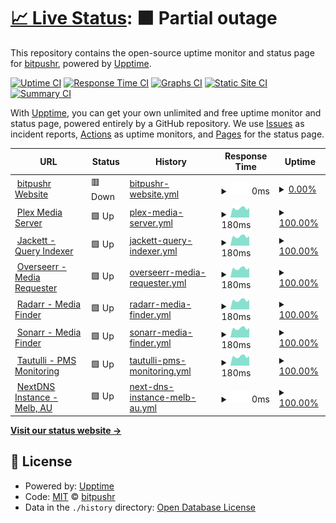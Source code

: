 # [📈 Live Status](https://status.bitpushr.net): <!--live status--> **🟧 Partial outage**

This repository contains the open-source uptime monitor and status page for [bitpushr](https://status.bitpushr.net), powered by [Upptime](https://github.com/upptime/upptime).

[![Uptime CI](https://github.com/bitpushr/Upptime/workflows/Uptime%20CI/badge.svg)](https://github.com/bitpushr/Upptime/actions?query=workflow%3A%22Uptime+CI%22)
[![Response Time CI](https://github.com/bitpushr/Upptime/workflows/Response%20Time%20CI/badge.svg)](https://github.com/bitpushr/Upptime/actions?query=workflow%3A%22Response+Time+CI%22)
[![Graphs CI](https://github.com/bitpushr/Upptime/workflows/Graphs%20CI/badge.svg)](https://github.com/bitpushr/Upptime/actions?query=workflow%3A%22Graphs+CI%22)
[![Static Site CI](https://github.com/bitpushr/Upptime/workflows/Static%20Site%20CI/badge.svg)](https://github.com/bitpushr/Upptime/actions?query=workflow%3A%22Static+Site+CI%22)
[![Summary CI](https://github.com/bitpushr/Upptime/workflows/Summary%20CI/badge.svg)](https://github.com/bitpushr/Upptime/actions?query=workflow%3A%22Summary+CI%22)

With [Upptime](https://upptime.js.org), you can get your own unlimited and free uptime monitor and status page, powered entirely by a GitHub repository. We use [Issues](https://github.com/bitpushr/Upptime/issues) as incident reports, [Actions](https://github.com/bitpushr/Upptime/actions) as uptime monitors, and [Pages](https://status.bitpushr.net) for the status page.

<!--start: status pages-->
<!-- This summary is generated by Upptime (https://github.com/upptime/upptime) -->
<!-- Do not edit this manually, your changes will be overwritten -->
<!-- prettier-ignore -->
| URL | Status | History | Response Time | Uptime |
| --- | ------ | ------- | ------------- | ------ |
| <img alt="" src="https://favicons.githubusercontent.com/bitpushr.net" height="13"> [bitpushr Website](https://bitpushr.net) | 🟥 Down | [bitpushr-website.yml](https://github.com/bitpushr/Upptime/commits/HEAD/history/bitpushr-website.yml) | <details><summary><img alt="Response time graph" src="./graphs/bitpushr-website/response-time-week.png" height="20"> 0ms</summary><br><a href="https://bitpushr.github.io/Upptime/history/bitpushr-website"><img alt="Response time 903" src="https://img.shields.io/endpoint?url=https%3A%2F%2Fraw.githubusercontent.com%2Fbitpushr%2FUpptime%2FHEAD%2Fapi%2Fbitpushr-website%2Fresponse-time.json"></a><br><a href="https://bitpushr.github.io/Upptime/history/bitpushr-website"><img alt="24-hour response time 0" src="https://img.shields.io/endpoint?url=https%3A%2F%2Fraw.githubusercontent.com%2Fbitpushr%2FUpptime%2FHEAD%2Fapi%2Fbitpushr-website%2Fresponse-time-day.json"></a><br><a href="https://bitpushr.github.io/Upptime/history/bitpushr-website"><img alt="7-day response time 0" src="https://img.shields.io/endpoint?url=https%3A%2F%2Fraw.githubusercontent.com%2Fbitpushr%2FUpptime%2FHEAD%2Fapi%2Fbitpushr-website%2Fresponse-time-week.json"></a><br><a href="https://bitpushr.github.io/Upptime/history/bitpushr-website"><img alt="30-day response time 0" src="https://img.shields.io/endpoint?url=https%3A%2F%2Fraw.githubusercontent.com%2Fbitpushr%2FUpptime%2FHEAD%2Fapi%2Fbitpushr-website%2Fresponse-time-month.json"></a><br><a href="https://bitpushr.github.io/Upptime/history/bitpushr-website"><img alt="1-year response time 903" src="https://img.shields.io/endpoint?url=https%3A%2F%2Fraw.githubusercontent.com%2Fbitpushr%2FUpptime%2FHEAD%2Fapi%2Fbitpushr-website%2Fresponse-time-year.json"></a></details> | <details><summary><a href="https://bitpushr.github.io/Upptime/history/bitpushr-website">0.00%</a></summary><a href="https://bitpushr.github.io/Upptime/history/bitpushr-website"><img alt="All-time uptime 42.09%" src="https://img.shields.io/endpoint?url=https%3A%2F%2Fraw.githubusercontent.com%2Fbitpushr%2FUpptime%2FHEAD%2Fapi%2Fbitpushr-website%2Fuptime.json"></a><br><a href="https://bitpushr.github.io/Upptime/history/bitpushr-website"><img alt="24-hour uptime 0.00%" src="https://img.shields.io/endpoint?url=https%3A%2F%2Fraw.githubusercontent.com%2Fbitpushr%2FUpptime%2FHEAD%2Fapi%2Fbitpushr-website%2Fuptime-day.json"></a><br><a href="https://bitpushr.github.io/Upptime/history/bitpushr-website"><img alt="7-day uptime 0.00%" src="https://img.shields.io/endpoint?url=https%3A%2F%2Fraw.githubusercontent.com%2Fbitpushr%2FUpptime%2FHEAD%2Fapi%2Fbitpushr-website%2Fuptime-week.json"></a><br><a href="https://bitpushr.github.io/Upptime/history/bitpushr-website"><img alt="30-day uptime 7.96%" src="https://img.shields.io/endpoint?url=https%3A%2F%2Fraw.githubusercontent.com%2Fbitpushr%2FUpptime%2FHEAD%2Fapi%2Fbitpushr-website%2Fuptime-month.json"></a><br><a href="https://bitpushr.github.io/Upptime/history/bitpushr-website"><img alt="1-year uptime 42.09%" src="https://img.shields.io/endpoint?url=https%3A%2F%2Fraw.githubusercontent.com%2Fbitpushr%2FUpptime%2FHEAD%2Fapi%2Fbitpushr-website%2Fuptime-year.json"></a></details>
| <img alt="" src="https://favicons.githubusercontent.com/null" height="13"> [Plex Media Server](180.150.55.96) | 🟩 Up | [plex-media-server.yml](https://github.com/bitpushr/Upptime/commits/HEAD/history/plex-media-server.yml) | <details><summary><img alt="Response time graph" src="./graphs/plex-media-server/response-time-week.png" height="20"> 180ms</summary><br><a href="https://bitpushr.github.io/Upptime/history/plex-media-server"><img alt="Response time 187" src="https://img.shields.io/endpoint?url=https%3A%2F%2Fraw.githubusercontent.com%2Fbitpushr%2FUpptime%2FHEAD%2Fapi%2Fplex-media-server%2Fresponse-time.json"></a><br><a href="https://bitpushr.github.io/Upptime/history/plex-media-server"><img alt="24-hour response time 189" src="https://img.shields.io/endpoint?url=https%3A%2F%2Fraw.githubusercontent.com%2Fbitpushr%2FUpptime%2FHEAD%2Fapi%2Fplex-media-server%2Fresponse-time-day.json"></a><br><a href="https://bitpushr.github.io/Upptime/history/plex-media-server"><img alt="7-day response time 180" src="https://img.shields.io/endpoint?url=https%3A%2F%2Fraw.githubusercontent.com%2Fbitpushr%2FUpptime%2FHEAD%2Fapi%2Fplex-media-server%2Fresponse-time-week.json"></a><br><a href="https://bitpushr.github.io/Upptime/history/plex-media-server"><img alt="30-day response time 185" src="https://img.shields.io/endpoint?url=https%3A%2F%2Fraw.githubusercontent.com%2Fbitpushr%2FUpptime%2FHEAD%2Fapi%2Fplex-media-server%2Fresponse-time-month.json"></a><br><a href="https://bitpushr.github.io/Upptime/history/plex-media-server"><img alt="1-year response time 187" src="https://img.shields.io/endpoint?url=https%3A%2F%2Fraw.githubusercontent.com%2Fbitpushr%2FUpptime%2FHEAD%2Fapi%2Fplex-media-server%2Fresponse-time-year.json"></a></details> | <details><summary><a href="https://bitpushr.github.io/Upptime/history/plex-media-server">100.00%</a></summary><a href="https://bitpushr.github.io/Upptime/history/plex-media-server"><img alt="All-time uptime 100.00%" src="https://img.shields.io/endpoint?url=https%3A%2F%2Fraw.githubusercontent.com%2Fbitpushr%2FUpptime%2FHEAD%2Fapi%2Fplex-media-server%2Fuptime.json"></a><br><a href="https://bitpushr.github.io/Upptime/history/plex-media-server"><img alt="24-hour uptime 100.00%" src="https://img.shields.io/endpoint?url=https%3A%2F%2Fraw.githubusercontent.com%2Fbitpushr%2FUpptime%2FHEAD%2Fapi%2Fplex-media-server%2Fuptime-day.json"></a><br><a href="https://bitpushr.github.io/Upptime/history/plex-media-server"><img alt="7-day uptime 100.00%" src="https://img.shields.io/endpoint?url=https%3A%2F%2Fraw.githubusercontent.com%2Fbitpushr%2FUpptime%2FHEAD%2Fapi%2Fplex-media-server%2Fuptime-week.json"></a><br><a href="https://bitpushr.github.io/Upptime/history/plex-media-server"><img alt="30-day uptime 100.00%" src="https://img.shields.io/endpoint?url=https%3A%2F%2Fraw.githubusercontent.com%2Fbitpushr%2FUpptime%2FHEAD%2Fapi%2Fplex-media-server%2Fuptime-month.json"></a><br><a href="https://bitpushr.github.io/Upptime/history/plex-media-server"><img alt="1-year uptime 100.00%" src="https://img.shields.io/endpoint?url=https%3A%2F%2Fraw.githubusercontent.com%2Fbitpushr%2FUpptime%2FHEAD%2Fapi%2Fplex-media-server%2Fuptime-year.json"></a></details>
| <img alt="" src="https://favicons.githubusercontent.com/null" height="13"> [Jackett - Query Indexer](180.150.55.96) | 🟩 Up | [jackett-query-indexer.yml](https://github.com/bitpushr/Upptime/commits/HEAD/history/jackett-query-indexer.yml) | <details><summary><img alt="Response time graph" src="./graphs/jackett-query-indexer/response-time-week.png" height="20"> 180ms</summary><br><a href="https://bitpushr.github.io/Upptime/history/jackett-query-indexer"><img alt="Response time 204" src="https://img.shields.io/endpoint?url=https%3A%2F%2Fraw.githubusercontent.com%2Fbitpushr%2FUpptime%2FHEAD%2Fapi%2Fjackett-query-indexer%2Fresponse-time.json"></a><br><a href="https://bitpushr.github.io/Upptime/history/jackett-query-indexer"><img alt="24-hour response time 189" src="https://img.shields.io/endpoint?url=https%3A%2F%2Fraw.githubusercontent.com%2Fbitpushr%2FUpptime%2FHEAD%2Fapi%2Fjackett-query-indexer%2Fresponse-time-day.json"></a><br><a href="https://bitpushr.github.io/Upptime/history/jackett-query-indexer"><img alt="7-day response time 180" src="https://img.shields.io/endpoint?url=https%3A%2F%2Fraw.githubusercontent.com%2Fbitpushr%2FUpptime%2FHEAD%2Fapi%2Fjackett-query-indexer%2Fresponse-time-week.json"></a><br><a href="https://bitpushr.github.io/Upptime/history/jackett-query-indexer"><img alt="30-day response time 184" src="https://img.shields.io/endpoint?url=https%3A%2F%2Fraw.githubusercontent.com%2Fbitpushr%2FUpptime%2FHEAD%2Fapi%2Fjackett-query-indexer%2Fresponse-time-month.json"></a><br><a href="https://bitpushr.github.io/Upptime/history/jackett-query-indexer"><img alt="1-year response time 204" src="https://img.shields.io/endpoint?url=https%3A%2F%2Fraw.githubusercontent.com%2Fbitpushr%2FUpptime%2FHEAD%2Fapi%2Fjackett-query-indexer%2Fresponse-time-year.json"></a></details> | <details><summary><a href="https://bitpushr.github.io/Upptime/history/jackett-query-indexer">100.00%</a></summary><a href="https://bitpushr.github.io/Upptime/history/jackett-query-indexer"><img alt="All-time uptime 100.00%" src="https://img.shields.io/endpoint?url=https%3A%2F%2Fraw.githubusercontent.com%2Fbitpushr%2FUpptime%2FHEAD%2Fapi%2Fjackett-query-indexer%2Fuptime.json"></a><br><a href="https://bitpushr.github.io/Upptime/history/jackett-query-indexer"><img alt="24-hour uptime 100.00%" src="https://img.shields.io/endpoint?url=https%3A%2F%2Fraw.githubusercontent.com%2Fbitpushr%2FUpptime%2FHEAD%2Fapi%2Fjackett-query-indexer%2Fuptime-day.json"></a><br><a href="https://bitpushr.github.io/Upptime/history/jackett-query-indexer"><img alt="7-day uptime 100.00%" src="https://img.shields.io/endpoint?url=https%3A%2F%2Fraw.githubusercontent.com%2Fbitpushr%2FUpptime%2FHEAD%2Fapi%2Fjackett-query-indexer%2Fuptime-week.json"></a><br><a href="https://bitpushr.github.io/Upptime/history/jackett-query-indexer"><img alt="30-day uptime 100.00%" src="https://img.shields.io/endpoint?url=https%3A%2F%2Fraw.githubusercontent.com%2Fbitpushr%2FUpptime%2FHEAD%2Fapi%2Fjackett-query-indexer%2Fuptime-month.json"></a><br><a href="https://bitpushr.github.io/Upptime/history/jackett-query-indexer"><img alt="1-year uptime 100.00%" src="https://img.shields.io/endpoint?url=https%3A%2F%2Fraw.githubusercontent.com%2Fbitpushr%2FUpptime%2FHEAD%2Fapi%2Fjackett-query-indexer%2Fuptime-year.json"></a></details>
| <img alt="" src="https://favicons.githubusercontent.com/null" height="13"> [Overseerr - Media Requester](180.150.55.96) | 🟩 Up | [overseerr-media-requester.yml](https://github.com/bitpushr/Upptime/commits/HEAD/history/overseerr-media-requester.yml) | <details><summary><img alt="Response time graph" src="./graphs/overseerr-media-requester/response-time-week.png" height="20"> 180ms</summary><br><a href="https://bitpushr.github.io/Upptime/history/overseerr-media-requester"><img alt="Response time 219" src="https://img.shields.io/endpoint?url=https%3A%2F%2Fraw.githubusercontent.com%2Fbitpushr%2FUpptime%2FHEAD%2Fapi%2Foverseerr-media-requester%2Fresponse-time.json"></a><br><a href="https://bitpushr.github.io/Upptime/history/overseerr-media-requester"><img alt="24-hour response time 192" src="https://img.shields.io/endpoint?url=https%3A%2F%2Fraw.githubusercontent.com%2Fbitpushr%2FUpptime%2FHEAD%2Fapi%2Foverseerr-media-requester%2Fresponse-time-day.json"></a><br><a href="https://bitpushr.github.io/Upptime/history/overseerr-media-requester"><img alt="7-day response time 180" src="https://img.shields.io/endpoint?url=https%3A%2F%2Fraw.githubusercontent.com%2Fbitpushr%2FUpptime%2FHEAD%2Fapi%2Foverseerr-media-requester%2Fresponse-time-week.json"></a><br><a href="https://bitpushr.github.io/Upptime/history/overseerr-media-requester"><img alt="30-day response time 184" src="https://img.shields.io/endpoint?url=https%3A%2F%2Fraw.githubusercontent.com%2Fbitpushr%2FUpptime%2FHEAD%2Fapi%2Foverseerr-media-requester%2Fresponse-time-month.json"></a><br><a href="https://bitpushr.github.io/Upptime/history/overseerr-media-requester"><img alt="1-year response time 219" src="https://img.shields.io/endpoint?url=https%3A%2F%2Fraw.githubusercontent.com%2Fbitpushr%2FUpptime%2FHEAD%2Fapi%2Foverseerr-media-requester%2Fresponse-time-year.json"></a></details> | <details><summary><a href="https://bitpushr.github.io/Upptime/history/overseerr-media-requester">100.00%</a></summary><a href="https://bitpushr.github.io/Upptime/history/overseerr-media-requester"><img alt="All-time uptime 100.00%" src="https://img.shields.io/endpoint?url=https%3A%2F%2Fraw.githubusercontent.com%2Fbitpushr%2FUpptime%2FHEAD%2Fapi%2Foverseerr-media-requester%2Fuptime.json"></a><br><a href="https://bitpushr.github.io/Upptime/history/overseerr-media-requester"><img alt="24-hour uptime 100.00%" src="https://img.shields.io/endpoint?url=https%3A%2F%2Fraw.githubusercontent.com%2Fbitpushr%2FUpptime%2FHEAD%2Fapi%2Foverseerr-media-requester%2Fuptime-day.json"></a><br><a href="https://bitpushr.github.io/Upptime/history/overseerr-media-requester"><img alt="7-day uptime 100.00%" src="https://img.shields.io/endpoint?url=https%3A%2F%2Fraw.githubusercontent.com%2Fbitpushr%2FUpptime%2FHEAD%2Fapi%2Foverseerr-media-requester%2Fuptime-week.json"></a><br><a href="https://bitpushr.github.io/Upptime/history/overseerr-media-requester"><img alt="30-day uptime 100.00%" src="https://img.shields.io/endpoint?url=https%3A%2F%2Fraw.githubusercontent.com%2Fbitpushr%2FUpptime%2FHEAD%2Fapi%2Foverseerr-media-requester%2Fuptime-month.json"></a><br><a href="https://bitpushr.github.io/Upptime/history/overseerr-media-requester"><img alt="1-year uptime 100.00%" src="https://img.shields.io/endpoint?url=https%3A%2F%2Fraw.githubusercontent.com%2Fbitpushr%2FUpptime%2FHEAD%2Fapi%2Foverseerr-media-requester%2Fuptime-year.json"></a></details>
| <img alt="" src="https://favicons.githubusercontent.com/null" height="13"> [Radarr - Media Finder](180.150.55.96) | 🟩 Up | [radarr-media-finder.yml](https://github.com/bitpushr/Upptime/commits/HEAD/history/radarr-media-finder.yml) | <details><summary><img alt="Response time graph" src="./graphs/radarr-media-finder/response-time-week.png" height="20"> 180ms</summary><br><a href="https://bitpushr.github.io/Upptime/history/radarr-media-finder"><img alt="Response time 199" src="https://img.shields.io/endpoint?url=https%3A%2F%2Fraw.githubusercontent.com%2Fbitpushr%2FUpptime%2FHEAD%2Fapi%2Fradarr-media-finder%2Fresponse-time.json"></a><br><a href="https://bitpushr.github.io/Upptime/history/radarr-media-finder"><img alt="24-hour response time 189" src="https://img.shields.io/endpoint?url=https%3A%2F%2Fraw.githubusercontent.com%2Fbitpushr%2FUpptime%2FHEAD%2Fapi%2Fradarr-media-finder%2Fresponse-time-day.json"></a><br><a href="https://bitpushr.github.io/Upptime/history/radarr-media-finder"><img alt="7-day response time 180" src="https://img.shields.io/endpoint?url=https%3A%2F%2Fraw.githubusercontent.com%2Fbitpushr%2FUpptime%2FHEAD%2Fapi%2Fradarr-media-finder%2Fresponse-time-week.json"></a><br><a href="https://bitpushr.github.io/Upptime/history/radarr-media-finder"><img alt="30-day response time 185" src="https://img.shields.io/endpoint?url=https%3A%2F%2Fraw.githubusercontent.com%2Fbitpushr%2FUpptime%2FHEAD%2Fapi%2Fradarr-media-finder%2Fresponse-time-month.json"></a><br><a href="https://bitpushr.github.io/Upptime/history/radarr-media-finder"><img alt="1-year response time 199" src="https://img.shields.io/endpoint?url=https%3A%2F%2Fraw.githubusercontent.com%2Fbitpushr%2FUpptime%2FHEAD%2Fapi%2Fradarr-media-finder%2Fresponse-time-year.json"></a></details> | <details><summary><a href="https://bitpushr.github.io/Upptime/history/radarr-media-finder">100.00%</a></summary><a href="https://bitpushr.github.io/Upptime/history/radarr-media-finder"><img alt="All-time uptime 100.00%" src="https://img.shields.io/endpoint?url=https%3A%2F%2Fraw.githubusercontent.com%2Fbitpushr%2FUpptime%2FHEAD%2Fapi%2Fradarr-media-finder%2Fuptime.json"></a><br><a href="https://bitpushr.github.io/Upptime/history/radarr-media-finder"><img alt="24-hour uptime 100.00%" src="https://img.shields.io/endpoint?url=https%3A%2F%2Fraw.githubusercontent.com%2Fbitpushr%2FUpptime%2FHEAD%2Fapi%2Fradarr-media-finder%2Fuptime-day.json"></a><br><a href="https://bitpushr.github.io/Upptime/history/radarr-media-finder"><img alt="7-day uptime 100.00%" src="https://img.shields.io/endpoint?url=https%3A%2F%2Fraw.githubusercontent.com%2Fbitpushr%2FUpptime%2FHEAD%2Fapi%2Fradarr-media-finder%2Fuptime-week.json"></a><br><a href="https://bitpushr.github.io/Upptime/history/radarr-media-finder"><img alt="30-day uptime 100.00%" src="https://img.shields.io/endpoint?url=https%3A%2F%2Fraw.githubusercontent.com%2Fbitpushr%2FUpptime%2FHEAD%2Fapi%2Fradarr-media-finder%2Fuptime-month.json"></a><br><a href="https://bitpushr.github.io/Upptime/history/radarr-media-finder"><img alt="1-year uptime 100.00%" src="https://img.shields.io/endpoint?url=https%3A%2F%2Fraw.githubusercontent.com%2Fbitpushr%2FUpptime%2FHEAD%2Fapi%2Fradarr-media-finder%2Fuptime-year.json"></a></details>
| <img alt="" src="https://favicons.githubusercontent.com/null" height="13"> [Sonarr - Media Finder](180.150.55.96) | 🟩 Up | [sonarr-media-finder.yml](https://github.com/bitpushr/Upptime/commits/HEAD/history/sonarr-media-finder.yml) | <details><summary><img alt="Response time graph" src="./graphs/sonarr-media-finder/response-time-week.png" height="20"> 180ms</summary><br><a href="https://bitpushr.github.io/Upptime/history/sonarr-media-finder"><img alt="Response time 203" src="https://img.shields.io/endpoint?url=https%3A%2F%2Fraw.githubusercontent.com%2Fbitpushr%2FUpptime%2FHEAD%2Fapi%2Fsonarr-media-finder%2Fresponse-time.json"></a><br><a href="https://bitpushr.github.io/Upptime/history/sonarr-media-finder"><img alt="24-hour response time 189" src="https://img.shields.io/endpoint?url=https%3A%2F%2Fraw.githubusercontent.com%2Fbitpushr%2FUpptime%2FHEAD%2Fapi%2Fsonarr-media-finder%2Fresponse-time-day.json"></a><br><a href="https://bitpushr.github.io/Upptime/history/sonarr-media-finder"><img alt="7-day response time 180" src="https://img.shields.io/endpoint?url=https%3A%2F%2Fraw.githubusercontent.com%2Fbitpushr%2FUpptime%2FHEAD%2Fapi%2Fsonarr-media-finder%2Fresponse-time-week.json"></a><br><a href="https://bitpushr.github.io/Upptime/history/sonarr-media-finder"><img alt="30-day response time 185" src="https://img.shields.io/endpoint?url=https%3A%2F%2Fraw.githubusercontent.com%2Fbitpushr%2FUpptime%2FHEAD%2Fapi%2Fsonarr-media-finder%2Fresponse-time-month.json"></a><br><a href="https://bitpushr.github.io/Upptime/history/sonarr-media-finder"><img alt="1-year response time 203" src="https://img.shields.io/endpoint?url=https%3A%2F%2Fraw.githubusercontent.com%2Fbitpushr%2FUpptime%2FHEAD%2Fapi%2Fsonarr-media-finder%2Fresponse-time-year.json"></a></details> | <details><summary><a href="https://bitpushr.github.io/Upptime/history/sonarr-media-finder">100.00%</a></summary><a href="https://bitpushr.github.io/Upptime/history/sonarr-media-finder"><img alt="All-time uptime 100.00%" src="https://img.shields.io/endpoint?url=https%3A%2F%2Fraw.githubusercontent.com%2Fbitpushr%2FUpptime%2FHEAD%2Fapi%2Fsonarr-media-finder%2Fuptime.json"></a><br><a href="https://bitpushr.github.io/Upptime/history/sonarr-media-finder"><img alt="24-hour uptime 100.00%" src="https://img.shields.io/endpoint?url=https%3A%2F%2Fraw.githubusercontent.com%2Fbitpushr%2FUpptime%2FHEAD%2Fapi%2Fsonarr-media-finder%2Fuptime-day.json"></a><br><a href="https://bitpushr.github.io/Upptime/history/sonarr-media-finder"><img alt="7-day uptime 100.00%" src="https://img.shields.io/endpoint?url=https%3A%2F%2Fraw.githubusercontent.com%2Fbitpushr%2FUpptime%2FHEAD%2Fapi%2Fsonarr-media-finder%2Fuptime-week.json"></a><br><a href="https://bitpushr.github.io/Upptime/history/sonarr-media-finder"><img alt="30-day uptime 100.00%" src="https://img.shields.io/endpoint?url=https%3A%2F%2Fraw.githubusercontent.com%2Fbitpushr%2FUpptime%2FHEAD%2Fapi%2Fsonarr-media-finder%2Fuptime-month.json"></a><br><a href="https://bitpushr.github.io/Upptime/history/sonarr-media-finder"><img alt="1-year uptime 100.00%" src="https://img.shields.io/endpoint?url=https%3A%2F%2Fraw.githubusercontent.com%2Fbitpushr%2FUpptime%2FHEAD%2Fapi%2Fsonarr-media-finder%2Fuptime-year.json"></a></details>
| <img alt="" src="https://favicons.githubusercontent.com/null" height="13"> [Tautulli - PMS Monitoring](180.150.55.96) | 🟩 Up | [tautulli-pms-monitoring.yml](https://github.com/bitpushr/Upptime/commits/HEAD/history/tautulli-pms-monitoring.yml) | <details><summary><img alt="Response time graph" src="./graphs/tautulli-pms-monitoring/response-time-week.png" height="20"> 180ms</summary><br><a href="https://bitpushr.github.io/Upptime/history/tautulli-pms-monitoring"><img alt="Response time 205" src="https://img.shields.io/endpoint?url=https%3A%2F%2Fraw.githubusercontent.com%2Fbitpushr%2FUpptime%2FHEAD%2Fapi%2Ftautulli-pms-monitoring%2Fresponse-time.json"></a><br><a href="https://bitpushr.github.io/Upptime/history/tautulli-pms-monitoring"><img alt="24-hour response time 189" src="https://img.shields.io/endpoint?url=https%3A%2F%2Fraw.githubusercontent.com%2Fbitpushr%2FUpptime%2FHEAD%2Fapi%2Ftautulli-pms-monitoring%2Fresponse-time-day.json"></a><br><a href="https://bitpushr.github.io/Upptime/history/tautulli-pms-monitoring"><img alt="7-day response time 180" src="https://img.shields.io/endpoint?url=https%3A%2F%2Fraw.githubusercontent.com%2Fbitpushr%2FUpptime%2FHEAD%2Fapi%2Ftautulli-pms-monitoring%2Fresponse-time-week.json"></a><br><a href="https://bitpushr.github.io/Upptime/history/tautulli-pms-monitoring"><img alt="30-day response time 191" src="https://img.shields.io/endpoint?url=https%3A%2F%2Fraw.githubusercontent.com%2Fbitpushr%2FUpptime%2FHEAD%2Fapi%2Ftautulli-pms-monitoring%2Fresponse-time-month.json"></a><br><a href="https://bitpushr.github.io/Upptime/history/tautulli-pms-monitoring"><img alt="1-year response time 205" src="https://img.shields.io/endpoint?url=https%3A%2F%2Fraw.githubusercontent.com%2Fbitpushr%2FUpptime%2FHEAD%2Fapi%2Ftautulli-pms-monitoring%2Fresponse-time-year.json"></a></details> | <details><summary><a href="https://bitpushr.github.io/Upptime/history/tautulli-pms-monitoring">100.00%</a></summary><a href="https://bitpushr.github.io/Upptime/history/tautulli-pms-monitoring"><img alt="All-time uptime 100.00%" src="https://img.shields.io/endpoint?url=https%3A%2F%2Fraw.githubusercontent.com%2Fbitpushr%2FUpptime%2FHEAD%2Fapi%2Ftautulli-pms-monitoring%2Fuptime.json"></a><br><a href="https://bitpushr.github.io/Upptime/history/tautulli-pms-monitoring"><img alt="24-hour uptime 100.00%" src="https://img.shields.io/endpoint?url=https%3A%2F%2Fraw.githubusercontent.com%2Fbitpushr%2FUpptime%2FHEAD%2Fapi%2Ftautulli-pms-monitoring%2Fuptime-day.json"></a><br><a href="https://bitpushr.github.io/Upptime/history/tautulli-pms-monitoring"><img alt="7-day uptime 100.00%" src="https://img.shields.io/endpoint?url=https%3A%2F%2Fraw.githubusercontent.com%2Fbitpushr%2FUpptime%2FHEAD%2Fapi%2Ftautulli-pms-monitoring%2Fuptime-week.json"></a><br><a href="https://bitpushr.github.io/Upptime/history/tautulli-pms-monitoring"><img alt="30-day uptime 100.00%" src="https://img.shields.io/endpoint?url=https%3A%2F%2Fraw.githubusercontent.com%2Fbitpushr%2FUpptime%2FHEAD%2Fapi%2Ftautulli-pms-monitoring%2Fuptime-month.json"></a><br><a href="https://bitpushr.github.io/Upptime/history/tautulli-pms-monitoring"><img alt="1-year uptime 100.00%" src="https://img.shields.io/endpoint?url=https%3A%2F%2Fraw.githubusercontent.com%2Fbitpushr%2FUpptime%2FHEAD%2Fapi%2Ftautulli-pms-monitoring%2Fuptime-year.json"></a></details>
| <img alt="" src="https://favicons.githubusercontent.com/null" height="13"> [NextDNS Instance - Melb, AU](45.90.28.66) | 🟩 Up | [next-dns-instance-melb-au.yml](https://github.com/bitpushr/Upptime/commits/HEAD/history/next-dns-instance-melb-au.yml) | <details><summary><img alt="Response time graph" src="./graphs/next-dns-instance-melb-au/response-time-week.png" height="20"> 0ms</summary><br><a href="https://bitpushr.github.io/Upptime/history/next-dns-instance-melb-au"><img alt="Response time 0" src="https://img.shields.io/endpoint?url=https%3A%2F%2Fraw.githubusercontent.com%2Fbitpushr%2FUpptime%2FHEAD%2Fapi%2Fnext-dns-instance-melb-au%2Fresponse-time.json"></a><br><a href="https://bitpushr.github.io/Upptime/history/next-dns-instance-melb-au"><img alt="24-hour response time 0" src="https://img.shields.io/endpoint?url=https%3A%2F%2Fraw.githubusercontent.com%2Fbitpushr%2FUpptime%2FHEAD%2Fapi%2Fnext-dns-instance-melb-au%2Fresponse-time-day.json"></a><br><a href="https://bitpushr.github.io/Upptime/history/next-dns-instance-melb-au"><img alt="7-day response time 0" src="https://img.shields.io/endpoint?url=https%3A%2F%2Fraw.githubusercontent.com%2Fbitpushr%2FUpptime%2FHEAD%2Fapi%2Fnext-dns-instance-melb-au%2Fresponse-time-week.json"></a><br><a href="https://bitpushr.github.io/Upptime/history/next-dns-instance-melb-au"><img alt="30-day response time 0" src="https://img.shields.io/endpoint?url=https%3A%2F%2Fraw.githubusercontent.com%2Fbitpushr%2FUpptime%2FHEAD%2Fapi%2Fnext-dns-instance-melb-au%2Fresponse-time-month.json"></a><br><a href="https://bitpushr.github.io/Upptime/history/next-dns-instance-melb-au"><img alt="1-year response time 0" src="https://img.shields.io/endpoint?url=https%3A%2F%2Fraw.githubusercontent.com%2Fbitpushr%2FUpptime%2FHEAD%2Fapi%2Fnext-dns-instance-melb-au%2Fresponse-time-year.json"></a></details> | <details><summary><a href="https://bitpushr.github.io/Upptime/history/next-dns-instance-melb-au">100.00%</a></summary><a href="https://bitpushr.github.io/Upptime/history/next-dns-instance-melb-au"><img alt="All-time uptime 100.00%" src="https://img.shields.io/endpoint?url=https%3A%2F%2Fraw.githubusercontent.com%2Fbitpushr%2FUpptime%2FHEAD%2Fapi%2Fnext-dns-instance-melb-au%2Fuptime.json"></a><br><a href="https://bitpushr.github.io/Upptime/history/next-dns-instance-melb-au"><img alt="24-hour uptime 100.00%" src="https://img.shields.io/endpoint?url=https%3A%2F%2Fraw.githubusercontent.com%2Fbitpushr%2FUpptime%2FHEAD%2Fapi%2Fnext-dns-instance-melb-au%2Fuptime-day.json"></a><br><a href="https://bitpushr.github.io/Upptime/history/next-dns-instance-melb-au"><img alt="7-day uptime 100.00%" src="https://img.shields.io/endpoint?url=https%3A%2F%2Fraw.githubusercontent.com%2Fbitpushr%2FUpptime%2FHEAD%2Fapi%2Fnext-dns-instance-melb-au%2Fuptime-week.json"></a><br><a href="https://bitpushr.github.io/Upptime/history/next-dns-instance-melb-au"><img alt="30-day uptime 100.00%" src="https://img.shields.io/endpoint?url=https%3A%2F%2Fraw.githubusercontent.com%2Fbitpushr%2FUpptime%2FHEAD%2Fapi%2Fnext-dns-instance-melb-au%2Fuptime-month.json"></a><br><a href="https://bitpushr.github.io/Upptime/history/next-dns-instance-melb-au"><img alt="1-year uptime 100.00%" src="https://img.shields.io/endpoint?url=https%3A%2F%2Fraw.githubusercontent.com%2Fbitpushr%2FUpptime%2FHEAD%2Fapi%2Fnext-dns-instance-melb-au%2Fuptime-year.json"></a></details>

<!--end: status pages-->

[**Visit our status website →**](https://status.bitpushr.net)

## 📄 License

- Powered by: [Upptime](https://github.com/upptime/upptime)
- Code: [MIT](./LICENSE) © [bitpushr](https://status.bitpushr.net)
- Data in the `./history` directory: [Open Database License](https://opendatacommons.org/licenses/odbl/1-0/)
